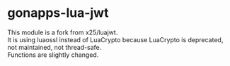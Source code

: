 # gonapps-lua-jwt
This module is a fork from x25/luajwt.<br/>
It is using luaossl instead of LuaCrypto because LuaCrypto is deprecated, not maintained, not thread-safe.<br/>
Functions are slightly changed.
